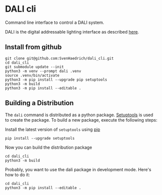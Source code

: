 # DALI cli

Command line interface to control a DALI system.

DALI is the digital addressable lighting interface as described [here](https://www.dali-alliance.org).

## Install from github

    git clone git@github.com:SvenHaedrich/dali_cli.git
    cd dali_cli
    git submodule update --init
    python3 -m venv --prompt dali .venv
    source .venv/bin/activate
    python3 -m pip install --upgrade pip setuptools
    python3 -m build
    python3 -m pip install --editable .

## Building a Distribution

The `dali` command is distributed as a python package. [Setuptools](https://setuptools.pypa.io) is used to create the package. To build a new package, execute the following steps:

Install the latest version of `setuptools` using [pip](https://pypi.org/project/pip/)

    pip install --upgrade setuptools

Now you can build the distribution package

    cd dali_cli
    python3 -m build

Probably, you want to use the dali package in development mode. Here's how to do it:

    cd dali_cli
    python3 -m pip install --editable .

